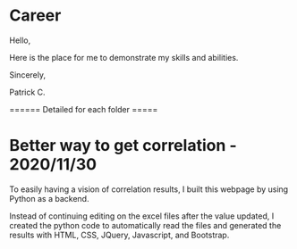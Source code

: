 # Career 

Hello,

Here is the place for me to demonstrate my skills and abilities.




Sincerely,

Patrick C.


====== Detailed for each folder =====
# Better way to get correlation - 2020/11/30
To easily having a vision of correlation results, I built this webpage by using Python as a backend. 

Instead of continuing editing on the excel files after the value updated, I created the python code to automatically read the files and generated the results with HTML, CSS, JQuery, Javascript, and Bootstrap.

